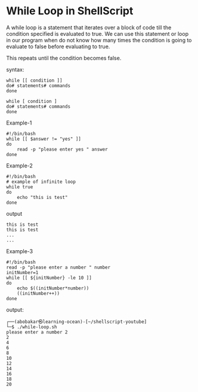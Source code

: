 # While Loop in ShellScript


A while loop is a statement that iterates over a block of code till the condition specified is evaluated to true. We can use this statement or loop in our program when do not know how many times the condition is going to evaluate to false before evaluating to true. 



This repeats until the condition becomes false.



syntax:
```
while [[ condition ]]
do# statements# commands
done

while [ condition ]
do# statements# commands
done 
```

Example-1
```
#!/bin/bash
while [[ $answer != "yes" ]]
do
    read -p "please enter yes " answer
done
```

Example-2
```
#!/bin/bash
# example of infinite loop
while true
do
    echo "this is test"
done
```

output
```
this is test
this is test
...
...
```
Example-3
```
#!/bin/bash
read -p "please enter a number " number
initNumber=1
while [[ ${initNumber} -le 10 ]]
do
    echo $((initNumber*number))
    ((initNumber++))
done
```
output:
```
┌──(abobakar㉿learning-ocean)-[~/shellscript-youtube]
└─$ ./while-loop.sh
please enter a number 2
2
4
6
8
10
12
14
16
18
20
```